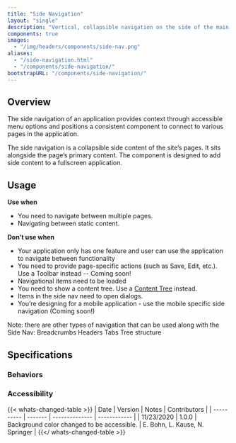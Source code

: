 ```yaml
---
title: "Side Navigation"
layout: "single"
description: "Vertical, collapsible navigation on the side of the main content which allows navigation between multiple pages in an application."
components: true
images:
  - "/img/headers/components/side-nav.png"
aliases:
  - "/side-navigation.html"
  - "/components/side-navigation/"
bootstrapURL: "/components/side-navigation/"
---
```


## Overview

The side navigation of an application provides context through accessible menu options and positions a consistent component to connect to various pages in the application.

The side navigation is a collapsible side content of the site’s pages. It sits alongside the page’s primary content. The component is designed to add side content to a fullscreen application.

## Usage

**Use when**

- You need to navigate between multiple pages.
- Navigating between static content.

**Don't use when**

- Your application only has one feature and user can use the application to navigate between functionality
- You need to provide page-specific actions (such as Save, Edit, etc.). Use a Toolbar instead -- Coming soon!
- Navigational items need to be loaded
- You need to show a content tree. Use a [Content Tree](/components/content-tree/) instead.
- Items in the side nav need to open dialogs.
- You’re designing for a mobile application - use the mobile specific side navigation (Coming soon!)

Note: there are other types of navigation that can be used along with the Side Nav:
Breadcrumbs
Headers
Tabs
Tree structure

## Specifications

### Behaviors

### Accessibility


{{< whats-changed-table >}}
| Date | Version | Notes | Contributors |
| ---------- | ------- | -------------- | ------------ |
| 11/23/2020 | 1.0.0 | Background color changed to be accessible. | E. Bohn, L. Kause, N. Springer |
{{</ whats-changed-table >}}
